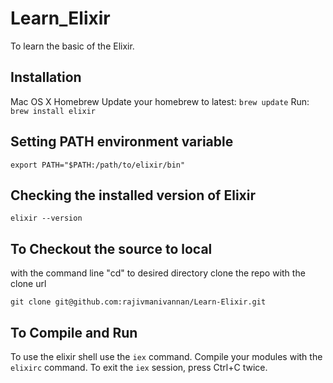 # Learn_Elixir
To learn the basic of the Elixir.

## Installation

Mac OS X
Homebrew
Update your homebrew to latest: `brew update`
Run: `brew install elixir`

## Setting PATH environment variable

`export PATH="$PATH:/path/to/elixir/bin"`

## Checking the installed version of Elixir

`elixir --version`

## To Checkout the source to local

with the command line
"cd" to desired directory
clone the repo with the clone url

`git clone git@github.com:rajivmanivannan/Learn-Elixir.git`

## To Compile and Run

To use the elixir shell use the `iex` command.
Compile your modules with the `elixirc` command.
To exit the `iex` session, press Ctrl+C twice.
